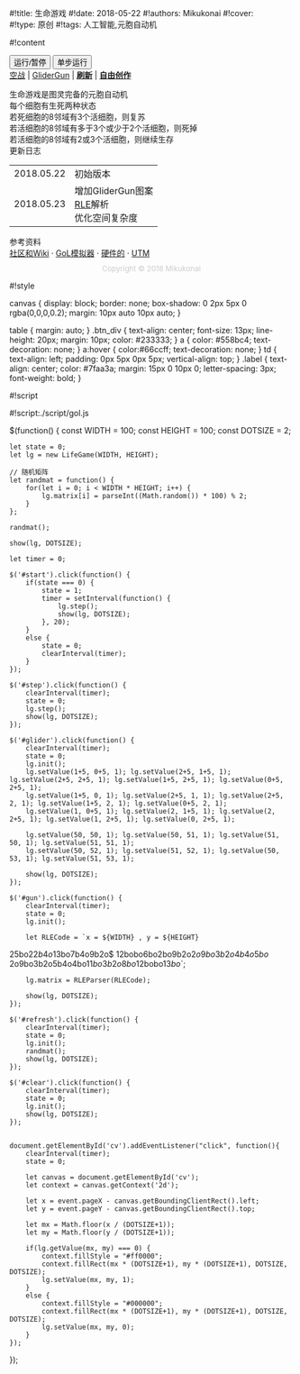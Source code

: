 
#!title:    生命游戏
#!date:     2018-05-22
#!authors:  Mikukonai
#!cover:    
#!type:     原创
#!tags:     人工智能,元胞自动机


#!content

<div class="btn_div"><button id="start" class="MikumarkButton">运行/暂停</button> <button id="step" class="MikumarkButton">单步运行</button></div>

<div class="btn_div"><a id="glider" href="#">空战</a> | <a id="gun" href="#">GliderGun</a> | <strong><a id="refresh" href="#">刷新</a></strong> | <strong><a id="clear" href="#">自由创作</a></strong></div>

<canvas id="cv" width="360" height="280"></canvas>

<div class="btn_div">生命游戏是图灵完备的元胞自动机<br>每个细胞有生死两种状态<br>若死细胞的8邻域有3个活细胞，则复苏<br>若活细胞的8邻域有多于3个或少于2个活细胞，则死掉<br>若活细胞的8邻域有2或3个活细胞，则继续生存</div>

<div class="btn_div"><div class="label">更新日志</div><table class="changelog"><tr><td>2018.05.22</td><td>初始版本</td></tr><tr><td>2018.05.23</td><td>增加GliderGun图案<br><a href="http://www.conwaylife.com/wiki/RLE">RLE</a>解析<br>优化空间复杂度</td></tr></table></div>

<div class="btn_div"><div class="label">参考资料</div><a href="http://conwaylife.com/">社区和Wiki</a> · <a href="http://beltoforion.de/article.php?a=game_of_life">GoL模拟器</a> · <a href="http://www.sparetimegizmos.com/Hardware/Life_Game.htm">硬件的</a> · <a href="http://www.igblan.free-online.co.uk/igblan/ca/index.html">UTM</a></div>

<div style="text-align: center;margin: 10px;font-size:13px;color:#cccccc;">Copyright &copy 2018 Mikukonai</div>

#!style

canvas {
    display: block;
    border: none;
    box-shadow: 0 2px 5px 0 rgba(0,0,0,0.2);
    margin: 10px auto 10px auto;
}

table {
    margin: auto;
}
.btn_div {
    text-align: center;
    font-size: 13px;
    line-height: 20px;
    margin: 10px;
    color: #233333;
}
a {
    color: #558bc4;
    text-decoration: none;
}
a:hover {
    color:#66ccff;
    text-decoration: none;
}
td {
    text-align: left;
    padding: 0px 5px 0px 5px;
    vertical-align: top;
}
.label {
    text-align: center;
    color: #7faa3a;
    margin: 15px 0 10px 0;
    letter-spacing: 3px;
    font-weight: bold;
}

#!script

#!script:./script/gol.js

$(function() {
    const WIDTH = 100;
    const HEIGHT = 100;
    const DOTSIZE = 2;

    let state = 0;
    let lg = new LifeGame(WIDTH, HEIGHT);

    // 随机矩阵
    let randmat = function() {
        for(let i = 0; i < WIDTH * HEIGHT; i++) {
            lg.matrix[i] = parseInt((Math.random()) * 100) % 2;
        }
    };

    randmat();

    show(lg, DOTSIZE);

    let timer = 0;

    $('#start').click(function() {
        if(state === 0) {
            state = 1;
            timer = setInterval(function() {
                lg.step();
                show(lg, DOTSIZE);
            }, 20);
        }
        else {
            state = 0;
            clearInterval(timer);
        }
    });

    $('#step').click(function() {
        clearInterval(timer);
        state = 0;
        lg.step();
        show(lg, DOTSIZE);
    });

    $('#glider').click(function() {
        clearInterval(timer);
        state = 0;
        lg.init();
        lg.setValue(1+5, 0+5, 1); lg.setValue(2+5, 1+5, 1); lg.setValue(2+5, 2+5, 1); lg.setValue(1+5, 2+5, 1); lg.setValue(0+5, 2+5, 1);
        lg.setValue(1+5, 0, 1); lg.setValue(2+5, 1, 1); lg.setValue(2+5, 2, 1); lg.setValue(1+5, 2, 1); lg.setValue(0+5, 2, 1);
        lg.setValue(1, 0+5, 1); lg.setValue(2, 1+5, 1); lg.setValue(2, 2+5, 1); lg.setValue(1, 2+5, 1); lg.setValue(0, 2+5, 1);

        lg.setValue(50, 50, 1); lg.setValue(50, 51, 1); lg.setValue(51, 50, 1); lg.setValue(51, 51, 1);
        lg.setValue(50, 52, 1); lg.setValue(51, 52, 1); lg.setValue(50, 53, 1); lg.setValue(51, 53, 1);

        show(lg, DOTSIZE);
    });

    $('#gun').click(function() {
        clearInterval(timer);
        state = 0;
        lg.init();

        let RLECode = `x = ${WIDTH} , y = ${HEIGHT}
25bo$22b4o$13bo7b4o9b2o$
12bobo6bo2bo9b2o$2o9bo3b2o4b4o5bo$
2o9bo3b2o5b4o4bo$11bo3b2o8bo$12bobo$13bo$`;

        lg.matrix = RLEParser(RLECode);

        show(lg, DOTSIZE);
    });

    $('#refresh').click(function() {
        clearInterval(timer);
        state = 0;
        lg.init();
        randmat();
        show(lg, DOTSIZE);
    });

    $('#clear').click(function() {
        clearInterval(timer);
        state = 0;
        lg.init();
        show(lg, DOTSIZE);
    });

    
    document.getElementById('cv').addEventListener("click", function(){
        clearInterval(timer);
        state = 0;

        let canvas = document.getElementById('cv');
        let context = canvas.getContext('2d');

        let x = event.pageX - canvas.getBoundingClientRect().left;
        let y = event.pageY - canvas.getBoundingClientRect().top;
        
        let mx = Math.floor(x / (DOTSIZE+1));
        let my = Math.floor(y / (DOTSIZE+1));

        if(lg.getValue(mx, my) === 0) {
            context.fillStyle = "#ff0000";
            context.fillRect(mx * (DOTSIZE+1), my * (DOTSIZE+1), DOTSIZE, DOTSIZE);
            lg.setValue(mx, my, 1);
        }
        else {
            context.fillStyle = "#000000";
            context.fillRect(mx * (DOTSIZE+1), my * (DOTSIZE+1), DOTSIZE, DOTSIZE);
            lg.setValue(mx, my, 0);
        }
    });
});
